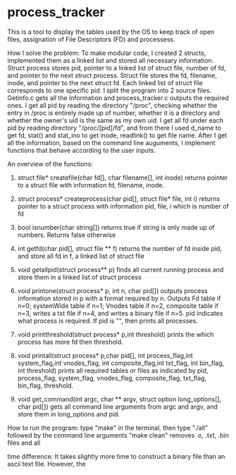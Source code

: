 # process_tracker
This is a tool to display the tables used by the OS to keep track of open files, assignation of File Descriptors (FD) and processess.


How I solve the problem:
	To make modular code, I created 2 structs, implemented them as a linked list and stored all necessary information. Struct process stores pid, pointer to a linked list of struct file, number of fd, and pointer to the next struct process. Struct file stores the fd, filename, inode, and pointer to the next struct fd. Each linked list of struct file corresponds to one specific pid.
	I split the program into 2 source files. Getinfo.c gets all the information and process_tracker.c outputs the required ones.
	I get all pid by reading the directory "/proc", checking whether the entry in /proc is entirely made up of number, whether it is a directory and whether the owner's uid is the same as my own uid. I get all fd under each pid by reading directory "/proc/[pid]/fd", and from there I used d_name to get fd, stat() and stat_ino to get inode, readlink() to get file name.
	After I get all the information, based on the command line auguments, I implement functions that behave according to the user inputs.

An overview of the functions:
1. struct file* createfile(char fd[], char filename[], int inode) returns pointer to a struct file with information fd, filename, inode.

2. struct process* createprocess(char pid[], struct file* file, int i) returns pointer to a struct process with information pid, file, i which is number of fd

3. bool isnumber(char string[]) returns true if string is only made up of numbers. Returns false otherwise

4. int getfd(char pid[], struct file ** f) returns the number of fd inside pid, and store all fd in f, a linked list of struct file

5. void getallpid(struct process** p) finds all current running process and store them in a linked list of struct process

6. void printone(struct process* p, int n, char pid[]) outputs process information stored in p with a format required by n. Outputs Fd table if n=0; systemWide table if n=1; Vnodes table if n=2, composite table if n=3, writes a txt file if n=4, and writes a binary file if n=5. pid indicates what process is required. If pid is "", then prints all processes.

7. void printthreshold(struct process* p,int threshold) prints the which process has more fd then threshold.

8. void printall(struct process* p,char pid[],
   int process_flag,int system_flag,int vnodes_flag,
   int composite_flag,int txt_flag, int bin_flag, int threshold) prints all required tables or files as indicated by pid, process_flag, system_flag, vnodes_flag,  composite_flag, txt_flag, bin_flag, threshold.

9. void get_command(int argc, char ** argv, struct option long_options[], char pid[]) gets all command line arguments from argc and argv, and store them in long_options and pid.

How to run the program:
	type "make" in the terminal, then type "./all" followed by the command line arguments
	"make clean" removes .o, .txt, .bin files and all

time difference:
	It takes slightly more time to construct a binary file than an ascii text file. However, the 